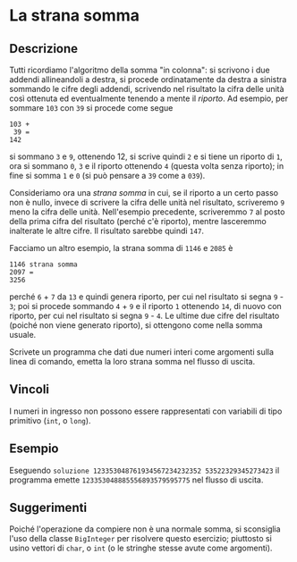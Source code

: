La strana somma
===============

Descrizione
-----------

Tutti ricordiamo l'algoritmo della somma "in colonna": si scrivono i due addendi
allineandoli a destra, si procede ordinatamente da destra a sinistra sommando le
cifre degli addendi, scrivendo nel risultato la cifra delle unità così ottenuta
ed eventualmente tenendo a mente il *riporto*. Ad esempio, per sommare `103` con
`39` si procede come segue

    103 +
     39 =
    142

si sommano `3` e `9`, ottenendo 12, si scrive quindi `2` e si tiene un riporto
di `1`, ora si sommano `0`, `3` e il riporto ottenendo `4` (questa volta senza
riporto); in fine si somma `1` e `0` (si può pensare a `39` come a `039`).

Consideriamo ora una *strana somma* in cui, se il riporto a un certo passo non è
nullo, invece di scrivere la cifra delle unità nel risultato, scriveremo `9`
meno la cifra delle unità. Nell'esempio precedente, scriveremmo `7` al posto
della prima cifra del risultato (perché c'è riporto), mentre lasceremmo
inalterate le altre cifre. Il risultato sarebbe quindi `147`.

Facciamo un altro esempio, la strana somma di `1146` e `2085` è

    1146 strana somma
    2097 =
    3256

perché `6` + `7` da `13` e quindi genera riporto, per cui nel risultato si segna
`9` - `3`; poi si procede sommando `4` + `9` e il riporto `1` ottenendo `14`, di
nuovo con riporto, per cui nel risultato si segna `9` - `4`. Le ultime due cifre
del risultato (poiché non viene generato riporto), si ottengono come nella somma
usuale.

Scrivete un programma che dati due numeri interi come argomenti sulla linea di
comando, emetta la loro strana somma nel flusso di uscita.


Vincoli
-------

I numeri in ingresso non possono essere rappresentati con variabili di tipo
primitivo (`int`, o `long`).


Esempio
-------

Eseguendo `soluzione 123353048761934567234232352 53522329345273423` il programma
emette `123353048885556893579595775` nel flusso di uscita.


Suggerimenti
------------

Poiché l'operazione da compiere non è una normale somma, si sconsiglia l'uso
della classe `BigInteger` per risolvere questo esercizio; piuttosto si usino
vettori di `char`, o `int` (o le stringhe stesse avute come argomenti).
